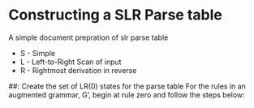 # Constructing a SLR Parse table 
A simple document prepration of slr parse table
* S - Simple 
* L - Left-to-Right Scan of input
* R - Rightmost derivation in reverse

##: Create the set of LR(0) states for the parse table
For the rules in an augmented grammar, G’, begin at rule zero and follow the steps below:

